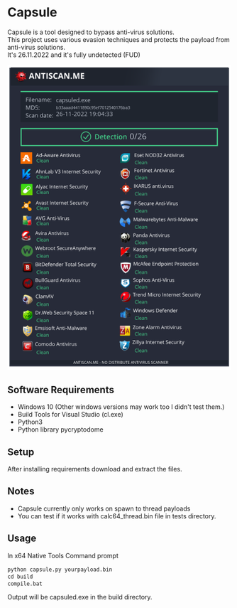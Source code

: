 # Capsule

Capsule is a tool designed to bypass anti-virus solutions.<br />
This project uses various evasion techniques and protects the payload from anti-virus solutions.<br />
It's 26.11.2022 and it's fully undetected (FUD)<br />

![FUD](assets/YGEK4MVPVCBi.png)

## Software Requirements

* Windows 10 (Other windows versions may work too I didn't test them.)
* Build Tools for Visual Studio (cl.exe)
* Python3
* Python library pycryptodome

## Setup

After installing requirements download and extract the files.

## Notes

* Capsule currently only works on spawn to thread payloads
* You can test if it works with calc64_thread.bin file in tests directory.

## Usage

In x64 Native Tools Command prompt
```
python capsule.py yourpayload.bin
cd build
compile.bat
```

Output will be capsuled.exe in the build directory.
